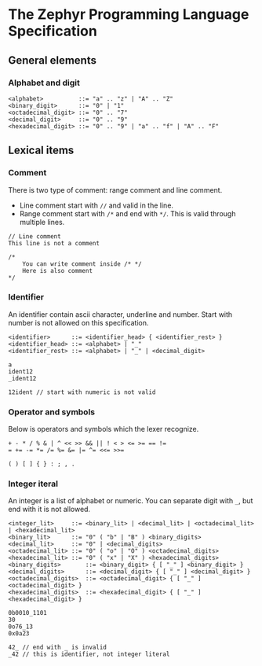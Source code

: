 # The Zephyr Programming Language Specification

## General elements

### Alphabet and digit

```
<alphabet>          ::= "a" .. "z" | "A" .. "Z"
<binary_digit>      ::= "0" | "1"
<octadecimal_digit> ::= "0" .. "7"
<decimal_digit>     ::= "0" .. "9"
<hexadecimal_digit> ::= "0" .. "9" | "a" .. "f" | "A" .. "F"
```

## Lexical items

### Comment

There is two type of comment: range comment and line comment.

- Line comment start with `//` and valid in the line.
- Range comment start with `/*` and end with `*/`. This is valid through multiple lines.

```
// Line comment
This line is not a comment

/*
    You can write comment inside /* */
    Here is also comment
*/
```

### Identifier

An identifier contain ascii character, underline and number. Start with number is not
allowed on this specification.

```
<identifier>      ::= <identifier_head> { <identifier_rest> }
<identifier_head> ::= <alphabet> | "_"
<identifier_rest> ::= <alphabet> | "_" | <decimal_digit>
```

```
a
ident12
_ident12

12ident // start with numeric is not valid
```

### Operator and symbols

Below is operators and symbols which the lexer recognize.

```
+ - * / % & | ^ << >> && || ! < > <= >= == !=
= += -= *= /= %= &= |= ^= <<= >>=
```

```
( ) [ ] { } : ; , .
```

### Integer iteral

An integer is a list of alphabet or numeric. 
You can separate digit with `_`, but end with it is not allowed.

```
<integer_lit>     ::= <binary_lit> | <decimal_lit> | <octadecimal_lit> | <hexadecimal_lit>
<binary_lit>      ::= "0" ( "b" | "B" ) <binary_digits>
<decimal_lit>     ::= "0" | <decimal_digits>
<octadecimal_lit> ::= "0" ( "o" | "O" ) <octadecimal_digits>
<hexadecimal_lit> ::= "0" ( "x" | "X" ) <hexadecimal_digits>
<binary_digits>       ::= <binary_digit> { [ "_" ] <binary_digit> }
<decimal_digits>      ::= <decimal_digit> { [ "_" ] <decimal_digit> }
<octadecimal_digits>  ::= <octadecimal_digit> { [ "_" ] <octadecimal_digit> }
<hexadecimal_digits>  ::= <hexadecimal_digit> { [ "_" ] <hexadecimal_digit> }
```

```
0b0010_1101
30
0o76_13
0x0a23

42_ // end with _ is invalid
_42 // this is identifier, not integer literal
```
